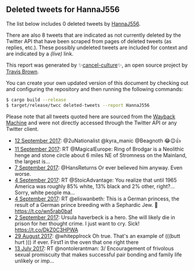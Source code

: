 ## Deleted tweets for HannaJ556

The list below includes 0 deleted tweets by
[HannaJ556](https://twitter.com/HannaJ556).

There are also 8 tweets that are indicated as not currently
deleted by the Twitter API that have been scraped from pages of deleted tweets (as replies, etc.).
These possibly undeleted tweets are included for context and are indicated by a _(live)_ link.


This report was generated by ✨[cancel-culture](https://github.com/travisbrown/cancel-culture)✨,
an open source project by [Travis Brown](https://twitter.com/travisbrown).

You can create your own updated version of this document by checking out and configuring the
repository and then running the following commands:

```bash
$ cargo build --release
$ target/release/twcc deleted-tweets --report HannaJ556
```

Please note that all tweets quoted here are sourced from the
[Wayback Machine](https://web.archive.org) and were not directly accessed through the Twitter API or
any Twitter client.

* [12 September 2017](https://web.archive.org/web/20170912040428/https://twitter.com/HannaJ556/status/907454841890463744): @2uNationalist @kyra_manic @Beagnoth 😂😉👍 <!--907454841890463744-->
* [11 September 2017](https://web.archive.org/web/20170911203846/https://twitter.com/HannaJ556/status/907342677829701637): RT @MagicalEurope: Ring of Brodgar is a Neolithic henge and stone circle about 6 miles NE of Stromness on the Mainland, the largest is…  <!--907342677829701637-->
* [ 7 September 2017](https://web.archive.org/web/20170907171236/https://twitter.com/HannaJ556/status/905841242810064896): @HansReturns Or ever believed him anyway. Even worse. <!--905841242810064896-->
* [ 4 September 2017](https://web.archive.org/web/20170904232125/https://twitter.com/HannaJ556/status/904846894979051525): RT @StoicAdvantage: You realize that until 1965 America was roughly 85% white, 13% black and 2% other, right?... Sorry, white people ma…  <!--904846894979051525-->
* [ 4 September 2017](https://web.archive.org/web/20170904194026/https://twitter.com/HannaJ556/status/904791282714804224): RT @eliswanbeth: This is a German princess, the result of a German prince breeding with a Sephardic Jew. 🤢 https://t.co/wn5rab0baf <!--904791282714804224-->
* [ 2 September 2017](https://web.archive.org/web/20170902022547/https://twitter.com/HannaJ556/status/903806128756330497): Ursula haverbeck is a hero. She will likely die in prison for her thought crime. I just want to cry. Sick! https://t.co/DkZ0C3HPWA <!--903806128756330497-->
* [29 August 2017](https://web.archive.org/web/20170829211331/https://twitter.com/HannaJ556/status/902640380704894976): @whitepplrock Oh true.  That's an example of (((butt hurt ))) if ever.  First1 in the oven that one right there <!--902640380704894976-->
* [13 July 2017](https://web.archive.org/web/20170713003555/https://twitter.com/HannaJ556/status/885296698758660096): RT @nontolerantman: 3/ Encouragement of frivolous sexual promiscuity that makes successful pair bonding and family life unlikely or imp…  <!--885296698758660096-->
